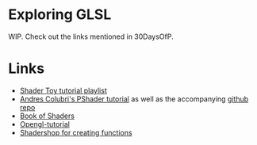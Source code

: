 # Exploring GLSL

WIP. Check out the links mentioned in 30DaysOfP.

# Links
- [Shader Toy tutorial playlist](https://www.youtube.com/watch?v=u5HAYVHsasc&list=PLGmrMu-IwbguU_nY2egTFmlg691DN7uE5)
- [Andres Colubri's PShader tutorial](https://processing.org/tutorials/pshader/) as well as the accompanying [github repo](https://github.com/codeanticode/pshader-tutorials)
- [Book of Shaders](https://thebookofshaders.com/)
- [Opengl-tutorial](http://www.opengl-tutorial.org/beginners-tutorials/tutorial-3-matrices/)
- [Shadershop for creating functions](http://tobyschachman.com/Shadershop/)
